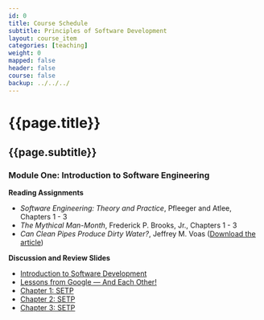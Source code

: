 ```yaml
---
id: 0
title: Course Schedule
subtitle: Principles of Software Development
layout: course_item
categories: [teaching]
weight: 0
mapped: false
header: false
course: false
backup: ../../../
---
```


# {{page.title}}

## {{page.subtitle}}

### Module One: Introduction to Software Engineering

**Reading Assignments**

- <em>Software Engineering: Theory and Practice</em>, Pfleeger and Atlee, Chapters 1 - 3
- <em>The Mythical Man-Month</em>,  Frederick P. Brooks, Jr., Chapters 1 - 3
- <em>Can Clean Pipes Produce Dirty Water?</em>, Jeffrey M. Voas ([Download the article](http://www.cigital.com/papers/download/qualitytime2.pdf))

**Discussion and Review Slides**

<ul>

  <li> <a target="_blank" href ="{{site.baseurl}}teaching/cs280F2015/provide/slides/cs280_introduction.html">Introduction to Software Development</a>
  <li> <a target="_blank" href ="{{site.baseurl}}teaching/cs280F2015/provide/slides/cs280_lessons_from_google.html">Lessons from Google &mdash; And Each Other!</a>
  <li> <a target="_blank" href ="{{site.baseurl}}teaching/cs280F2015/provide/slides/cs280_SETP_chapter1.html">Chapter 1: SETP</a>
  <li> <a target="_blank" href ="{{site.baseurl}}teaching/cs280F2015/provide/slides/cs280_SETP_chapter2.html">Chapter 2: SETP</a>
  <li> <a target="_blank" href ="{{site.baseurl}}teaching/cs280F2015/provide/slides/cs280_SETP_chapter3.html">Chapter 3: SETP</a>

</ul>

